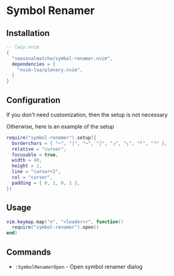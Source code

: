 # Symbol Renamer

## Installation

```lua
-- lazy.nvim
{
  "seasonalmatcha/symbol-renamer.nvim",
  dependencies = {
    "nvim-lua/plenary.nvim",
  }
}
```

## Configuration

If you don't need customization, then the setup is not necessary

Otherwise, here is an example of the setup

```lua
require("symbol-renamer").setup({
  borderchars = { "─", "│", "─", "│", "╭", "╮", "╯", "╰" },
  relative = "cursor",
  focusable = true,
  width = 40,
  height = 1,
  line = "cursor+2",
  col = "cursor",
  padding = { 0, 1, 0, 1 },
})
```

## Usage

```lua
vim.keymap.map("n", "<leader>r", function()
  require("symbol-renamer").open()
end)
```

## Commands

- `:SymbolRenamerOpen` - Open symbol renamer dialog

